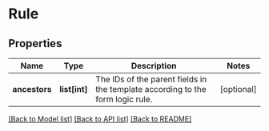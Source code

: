 # Rule

## Properties
Name | Type | Description | Notes
------------ | ------------- | ------------- | -------------
**ancestors** | **list[int]** | The IDs of the parent fields in the template according to the form logic rule. | [optional] 

[[Back to Model list]](../README.md#documentation-for-models) [[Back to API list]](../README.md#documentation-for-api-endpoints) [[Back to README]](../README.md)

